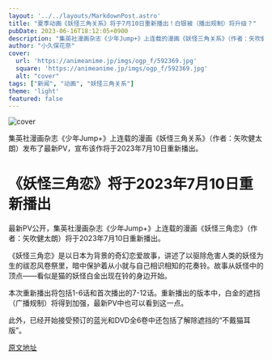 ```yaml
---
layout: '../../layouts/MarkdownPost.astro'
title: "夏季动画《妖怪三角关系》将于7月10日重新播出！白银被（播出规制）将升级？"
pubDate: 2023-06-16T18:12:05+0900
description: "集英社漫画杂志《少年Jump+》上连载的漫画《妖怪三角关系》（作者：矢吹健太朗）发布了最新PV，宣布该作将于2023年7月10日重新播出。"
author: "小久保花奈"
cover:
  url: 'https://animeanime.jp/imgs/ogp_f/592369.jpg'
  square: 'https://animeanime.jp/imgs/ogp_f/592369.jpg'
  alt: "cover"
tags: ["新闻", "动画", "妖怪三角关系"]
theme: 'light'
featured: false
---
```


![cover](https://animeanime.jp/imgs/ogp_f/592369.jpg)

集英社漫画杂志《少年Jump+》上连载的漫画《妖怪三角关系》（作者：矢吹健太朗）发布了最新PV，宣布该作将于2023年7月10日重新播出。

# 《妖怪三角恋》将于2023年7月10日重新播出

最新PV公开，集英社漫画杂志《少年Jump+》上连载的漫画《妖怪三角恋》（作者：矢吹健太朗）将于2023年7月10日重新播出。

《妖怪三角恋》是以日本为背景的奇幻恋爱故事，讲述了以驱除危害人类的妖怪为生的祓忍风卷祭里，暗中保护着从小就与自己相识相知的花奏铃。故事从妖怪中的顶点——看似是猫的妖怪白金出现在铃的身边开始。

本次重新播出将包括1-6话和首次播出的7-12话。重新播出的版本中，白金的遮挡（广播规制）将得到加强，最新PV中也可以看到这一点。

此外，已经开始接受预订的蓝光和DVD全6卷中还包括了解除遮挡的“不戴猫耳版”。

  [原文地址](https://animeanime.jp/article/2023/06/16/77968.html)